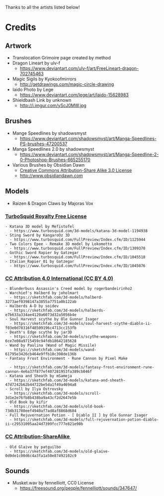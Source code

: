 Thanks to all the artists listed below!

# Credits

## Artwork
  - Translocation Grimoire page created by method
  - Dragon Lineart by ulv-f
    - https://www.deviantart.com/ulv-f/art/FreeLineart-dragon-702745463
  - Magic Sigils by Kyokoofmirrors
    - http://getdrawings.com/magic-circle-drawing
  - Iaido Photo by Lege
    - https://www.deviantart.com/lege/art/Iaido-15628983
  - Shieldbash Link by unknown
    - http://i.imgur.com/yScJ0MW.jpg
## Brushes
  - Mange Speedlines by shadowsmyst
    - https://www.deviantart.com/shadowsmyst/art/Manga-Speedlines-PS-brushes-47200537
  - Manga Speedlines 2.0 by shadowsmyst
    - https://www.deviantart.com/shadowsmyst/art/Manga-Speedline-2-0-Photoshop-Brushes-665255170
  - Various Brushes by Obsidian Dawn
    - [Creative Commons Attribution-Share Alike 3.0 License](https://creativecommons.org/licenses/by-sa/3.0/us/)
    - http://www.obsidiandawn.com
## Models
  - Raizen & Dragon Claws by Majoras Vox
### [TurboSquid Royalty Free License](https://blog.turbosquid.com/royalty-free-license/) 
    - Katana 3D model by Mefistofel
      - https://www.turbosquid.com/3d-models/katana-3d-model-1194938
    - Sting Sword by KangaroOz 3D
      - https://www.turbosquid.com/FullPreview/Index.cfm/ID/1125944
    - Two Colors Epee - Remake 3D model by Lokomotto
      - https://www.turbosquid.com/FullPreview/Index.cfm/ID/1309370
    - Gothic Sword Rapier by Gatzegar
      - https://www.turbosquid.com/FullPreview/Index.cfm/ID/1045518
    - Italian_Rapier_01 by Gatzegar
      - https://www.turbosquid.com/FullPreview/Index.cfm/ID/1045076
### [CC Attribution 4.0 International (CC BY 4.0)](https://creativecommons.org/licenses/by/4.0/) 
    - Blunderbuss Assassin's Creed model by rogerbandeirinho2
    - Warchief's Halberd by joholmart
      - https://sketchfab.com/3d-models/halberd-3273aef0398147a3855a7751a0b122ab
    - Halberds A-D by soidev
      - https://sketchfab.com/3d-models/halberds-e7b633a334ae4120a6073d32a5056b4e
    - Soul Harvest scythe by Ole Gunnar Isager
      - https://sketchfab.com/3d-models/soul-harvest-scythe-diablo-ii-f03e0d78316f48509196c4713cc153fb
    - Death's Edge scythe by jar3D
      - https://sketchfab.com/3d-models/scythe-weapons-6ce7e08a9715459c94fdb18642185628
    - Wand by Paulina (Wand of Magic Missile)
      - https://sketchfab.com/3d-models/wand-61795e3426cb464e9ffb10c398de136b
    - Fantasy Frost Environment - Rune Cannon by Pixel Make                     
      - https://sketchfab.com/3d-models/fantasy-frost-environment-rune-cannon-4e6a37f877ef407281953fa389cb046f
    - Katana and Sheath by mSameja
      - https://sketchfab.com/3d-models/katana-and-sheath-47d7242b62b44722be5da1f49a4694a8
    - Scroll by Ilya Ostrovsky
      - https://sketchfab.com/3d-models/scroll-3d1e2e76fb8b438ba9a43cf2d2647e5b
    - Old Book by kifir
      - https://sketchfab.com/3d-models/old-book-73db31780eef4940af7ad8af8868d684
    - Full Rejuvernation Potion - [ Diablo II ] by Ole Gunnar Isager
      - https://sketchfab.com/3d-models/full-rejuvernation-potion-diablo-ii-c29531095aa24d7399fcc777e821e90b
### [CC Attribution-ShareAlike ](https://creativecommons.org/licenses/by-sa/3.0/us/) 
    - Old Glaive by patguilbo
      - https://sketchfab.com/3d-models/old-glaive-0d9de1c00d6c4a3fa1a50e87492102c9
## Sounds
  - Musket.wav by fennelliott, CC0 License
    - https://freesound.org/people/fennelliott/sounds/347647/
